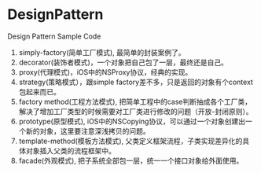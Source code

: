 # DesignPattern
Design Pattern Sample Code

1. simply-factory(简单工厂模式), 最简单的封装案例了。
2. decorator(装饰者模式)，一个对象把自己包了一层，最终还是自己。
3. proxy(代理模式)，iOS中的NSProxy协议，经典的实现。
4. strategy(策略模式），跟simple factory差不多，只是返回的对象有个context包起来而已。
5. factory method(工程方法模式), 把简单工程中的case判断抽成各个工厂类，解决了增加工厂类型的时候需要对工厂类进行修改的问题（开放-封闭原则）。
6. prototype(原型模式), iOS中的NSCopying协议，可以通过一个对象创建出一个新的对象，这里要注意深浅拷贝的问题。
7. template-method(模板方法模式), 父类定义框架流程，子类实现差异化的具体对象插入父类的流程框架中。
8. facade(外观模式), 把子系统全部包一层，统一一个接口对象给外面使用。
